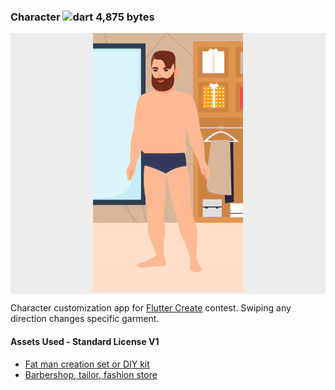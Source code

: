 ### Character ![dart 4,875 bytes](https://img.shields.io/badge/dart-4,875%20bytes-success.svg)

<p align="center" style="background-color:#ededed">
  <img src="preview.gif" width="240" height="414">
</p>

Character customization app for [Flutter Create](https://flutter.dev/create) contest. Swiping any direction changes specific garment.


#### Assets Used - Standard License V1
* [Fat man creation set or DIY kit](https://creativemarket.com/Good_Studio/2183438-Fat-man-creation-set-or-DIY-kit)
* [Barbershop, tailor, fashion store](https://creativemarket.com/Podis/847052-Barbershop-tailor-fashion-store)
